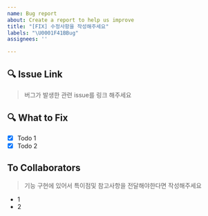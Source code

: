 ```yaml
---
name: Bug report
about: Create a report to help us improve
title: "[FIX] 수정사항을 작성해주세요"
labels: "\U0001F41BBug"
assignees: ''

---
```


## :mag: Issue Link
>버그가 발생한 관련 issue를 링크 해주세요

## :mag: What to Fix
- [x] Todo 1
- [x] Todo 2

## To Collaborators
>기능 구현에 있어서 특이점및 참고사항을 전달해야한다면 작성해주세요
- 1
- 2
